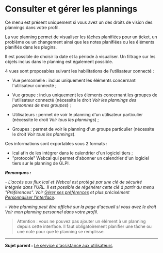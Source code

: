 Consulter et gérer les plannings
================================

Ce menu est présent uniquement si vous avez un des droits de vision des plannings dans votre profil.

La vue planning permet de visualiser les tâches planifiées pour un ticket, un problème ou un changement ainsi que les notes planifiées ou les éléments planifiés dans les plugins.

Il est possible de choisir la date et la période à visualiser. Un filtrage sur les objets inclus dans le planning est également possible.

4 vues sont proposables suivant les habilitations de l'utilisateur connecté :

-   Vue personnelle : inclus uniquement les éléments concernant l'utilisateur connecté ;

-   Vue groupe : inclus uniquement les éléments concernant les groupes de l'utilisateur connecté (nécessite le droit *Voir les plannings des personnes de mes groupes*) ;

-   Utilisateurs : permet de voir le planning d'un utilisateur particulier (nécessite le droit *Voir tous les plannings*) ;

-   Groupes : permet de voir le planning d'un groupe particulier (nécessite le droit *Voir tous les plannings*).

Ces informations sont exportables sous 2 formats :

-   Ical afin de les intégrer dans le calendrier d'un logiciel tiers ;
-   "protocole" Webcal qui permet d'abonner un calendrier d'un logiciel tiers sur le planning de GLPI.

***Remarques :***

*- L'accès aux flux Ical et Webcal est protégé par une clé de sécurité intégrée dans l'URL. Il est possible de régénérer cette clé à partir du menu "Préférences". Voir [Gérer ses préférences](start_pref.html "Les préférences utilisateur se modifient depuis le menu Préférences") et plus précisément [Personnaliser l'interface](config_common_personalize.html "Les préférences d'affichage qui peuvent être définies avec des valeurs par défaut et que les utilisateurs peuvent modifier pour leur session sont regroupées dans l'onglet personnalisation.").*

*- Votre planning peut être affiché sur la page d'accueil si vous avez le droit *Voir mon planning personnel* dans votre profil.*

> Attention : vous ne pouvez pas ajouter un élément à un planning depuis cette interface. Il faut obligatoirement planifier une tâche ou une note pour que le planning se remplisse.

--------
**Sujet parent :** [Le service d'assistance aux utilisateurs](index.php?fr/04_Module_Assistance/01_Module_Assistance.md "Le service d'Assistance aux utilisateurs de GLPI")
